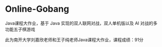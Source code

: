 # Online-Gobang
Java课程大作业，基于 Java 实现的双人联网对战，双人单机版以及 AI 对战的多功能五子棋游戏


此为南开大学刘嘉欣老师和王子纯老师Java课程大作业，课程成绩：91分
